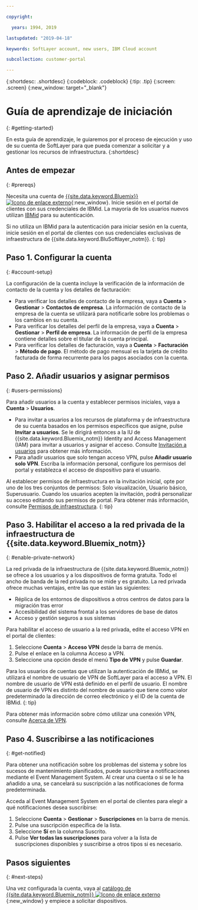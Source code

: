 ```yaml
---

copyright:

  years: 1994, 2019

lastupdated: "2019-04-18"

keywords: SoftLayer account, new users, IBM Cloud account

subcollection: customer-portal 

---
```


{:shortdesc: .shortdesc}
{:codeblock: .codeblock}
{:tip: .tip}
{:screen: .screen}
{:new_window: target="_blank"}


# Guía de aprendizaje de iniciación
{: #getting-started}

En esta guía de aprendizaje, le guiaremos por el proceso de ejecución y uso de su cuenta de SoftLayer para que pueda comenzar a solicitar y a gestionar los recursos de infraestructura.
{:shortdesc}

## Antes de empezar
{: #prereqs}

Necesita una cuenta de [{{site.data.keyword.Bluemix}} ![Icono de enlace externo](../icons/launch-glyph.svg "Icono de enlace externa")](https://cloud.ibm.com){:new_window}. Inicie sesión en el portal de clientes con sus credenciales de IBMid. La mayoría de los usuarios nuevos utilizan [IBMid](/docs/account?topic=account-switchtoIBMid#switchtoIBMid) para su autenticación.

Si no utiliza un IBMid para la autenticación para iniciar sesión en la cuenta, inicie sesión en el portal de clientes con sus credenciales exclusivas de infraestructura de {{site.data.keyword.BluSoftlayer_notm}}.
{: tip}

## Paso 1. Configurar la cuenta
{: #account-setup}

La configuración de la cuenta incluye la verificación de la información de contacto de la cuenta y los detalles de facturación:
 * Para verificar los detalles de contacto de la empresa, vaya a **Cuenta** > **Gestionar** > **Contactos de empresa**. La información de contacto de la empresa de la cuenta se utilizará para notificarle sobre los problemas o los cambios en su cuenta.
 * Para verificar los detalles del perfil de la empresa, vaya a **Cuenta** > **Gestionar** > **Perfil de empresa**. La información de perfil de la empresa contiene detalles sobre el titular de la cuenta principal.
 * Para verificar los detalles de facturación, vaya a **Cuenta** > **Facturación** > **Método de pago**. El método de pago mensual es la tarjeta de crédito facturada de forma recurrente para los pagos asociados con la cuenta.

## Paso 2. Añadir usuarios y asignar permisos
{: #users-permissions}

Para añadir usuarios a la cuenta y establecer permisos iniciales, vaya a **Cuenta** > **Usuarios**.
 * Para invitar a usuarios a los recursos de plataforma y de infraestructura de su cuenta basados en los permisos específicos que asigne, pulse **Invitar a usuarios**. Se le dirigirá entonces a la IU de {{site.data.keyword.Bluemix_notm}} Identity and Access Management (IAM) para invitar a usuarios y asignar el acceso. Consulte [Invitación a usuarios](/docs/iam?topic=iam-iamuserinv#iamuserinv) para obtener más información.
 * Para añadir usuarios que solo tengan acceso VPN, pulse **Añadir usuario solo VPN**. Escriba la información personal, configure los permisos del portal y establezca el acceso de dispositivo para el usuario.

Al establecer permisos de infraestructura en la invitación inicial, opte por uno de los tres conjuntos de permisos: Solo visualización, Usuario básico, Superusuario. Cuando los usuarios acepten la invitación, podrá personalizar su acceso editando sus permisos de portal. Para obtener más información, consulte [Permisos de infraestructura](/docs/iam?topic=iam-infrapermission#infrapermission).
{: tip}

## Paso 3. Habilitar el acceso a la red privada de la infraestructura de {{site.data.keyword.Bluemix_notm}}
{: #enable-private-network}

La red privada de la infraestructura de {{site.data.keyword.Bluemix_notm}} se ofrece a los usuarios y a los dispositivos de forma gratuita. Todo el ancho de banda de la red privada no se mide y es gratuito. La red privada ofrece muchas ventajas, entre las que están las siguientes:
  * Réplica de los entornos de dispositivos a otros centros de datos para la migración tras error
  * Accesibilidad del sistema frontal a los servidores de base de datos
  * Acceso y gestión seguros a sus sistemas

Para habilitar el acceso de usuario a la red privada, edite el acceso VPN en el portal de clientes:
  1. Seleccione **Cuenta** > **Acceso VPN** desde la barra de menús.  
  2. Pulse el enlace en la columna Acceso a VPN.
  3. Seleccione una opción desde el menú **Tipo de VPN** y pulse **Guardar**.  

Para los usuarios de cuentas que utilizan la autenticación de IBMid, se utilizará el nombre de usuario de VPN de SoftLayer para el acceso a VPN. El nombre de usuario de VPN está definido en el perfil de usuario. El nombre de usuario de VPN es distinto del nombre de usuario que tiene como valor predeterminado la dirección de correo electrónico y el ID de la cuenta de IBMid.
{: tip}

Para obtener más información sobre cómo utilizar una conexión VPN, consulte [Acerca de VPN](/docs/infrastructure/iaas-vpn?topic=VPN-about-iaas-vpn#about-iaas-vpn).

## Paso 4. Suscribirse a las notificaciones
{: #get-notified}

Para obtener una notificación sobre los problemas del sistema y sobre los sucesos de mantenimiento planificados, puede suscribirse a notificaciones mediante el Event Management System. Al crear una cuenta o si se le ha añadido a una, se cancelará su suscripción a las notificaciones de forma predeterminada.

Acceda al Event Management System en el portal de clientes para elegir a qué notificaciones desea suscribirse:
  1. Seleccione **Cuenta** > **Gestionar** > **Suscripciones** en la barra de menús.
  2. Pulse una suscripción específica de la lista.
  3. Seleccione **Sí** en la columna Suscrito.
  4. Pulse **Ver todas las suscripciones** para volver a la lista de suscripciones disponibles y suscribirse a otros tipos si es necesario.

## Pasos siguientes
{: #next-steps}

Una vez configurada la cuenta, vaya al [catálogo de {{site.data.keyword.Bluemix_notm}} ![Icono de enlace externo](../icons/launch-glyph.svg)](https://{DomainName}/catalog/?category=infrastructure){:new_window} y empiece a solicitar dispositivos.
